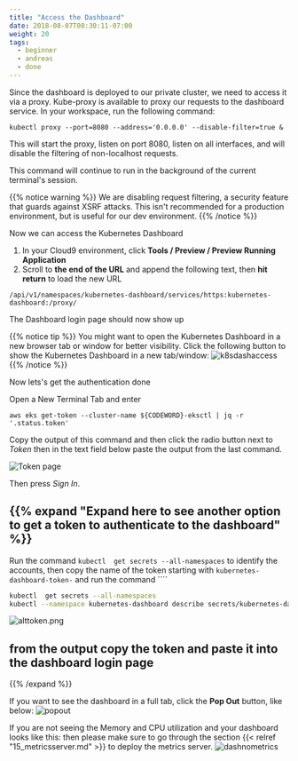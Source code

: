```yaml
---
title: "Access the Dashboard"
date: 2018-08-07T08:30:11-07:00
weight: 20
tags:
  - beginner
  - andreas
  - done
---
```


Since the dashboard is deployed to our private cluster, we need to access it via a proxy.
Kube-proxy is available to proxy our requests to the dashboard service.  In your
workspace, run the following command:
```
kubectl proxy --port=8080 --address='0.0.0.0' --disable-filter=true &
```

This will start the proxy, listen on port 8080, listen on all interfaces, and
will disable the filtering of non-localhost requests.

This command will continue to run in the background of the current terminal's session.

{{% notice warning %}}
We are disabling request filtering, a security feature that guards against XSRF attacks.
This isn't recommended for a production environment, but is useful for our dev environment.
{{% /notice %}}


Now we can access the Kubernetes Dashboard

1. In your Cloud9 environment, click **Tools / Preview / Preview Running Application**
1. Scroll to **the end of the URL** and append the following text, then **hit return** to load the new URL

```
/api/v1/namespaces/kubernetes-dashboard/services/https:kubernetes-dashboard:/proxy/
```
The Dashboard login page should now show up

{{% notice tip %}}
You might want to open the Kubernetes Dashboard in a new browser tab or window for better visibility. Click the following button to show the Kubernetes Dashboard in a new tab/window:
![k8sdashaccess](/images/mfe/k8sdashaccess.jpg?classes=border,shadow)
{{% /notice %}}

Now lets's get the authentication done

Open a New Terminal Tab and enter
```
aws eks get-token --cluster-name ${CODEWORD}-eksctl | jq -r '.status.token'
```

Copy the output of this command and then click the radio button next to
*Token* then in the text field below paste the output from the last command.

![Token page](/images/dashboard-connect.png?classes=border,shadow)


Then press *Sign In*.


{{% expand "Expand here to see another option to get a token to authenticate to the dashboard" %}}
---
Run the command ``kubectl  get secrets --all-namespaces`` to identify the accounts, then copy the name of the token starting with `kubernetes-dashboard-token-`
and run  the command ````
```bash
kubectl  get secrets --all-namespaces
kubectl --namespace kubernetes-dashboard describe secrets/kubernetes-dashboard-token-...
```
![alttoken.png](/images/mfe/alttoken.png?classes=border,shadow)

from the output copy the token and paste it into the dashboard login page
---
{{% /expand %}}


If you want to see the dashboard in a full tab, click the **Pop Out** button, like below:
![popout](/images/popout.png?classes=border,shadow)

If you are not seeing the Memory and CPU utilization and your dashboard looks like this:
then please make sure to go through the section {{< relref "15_metricsserver.md" >}} to deploy the metrics server.
![dashnometrics](/images/mfe/dashnometrics.jpg?classes=border,shadow)


